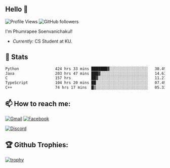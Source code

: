 
<h2>Hello 👋</h2> 

![Profile Views](https://komarev.com/ghpvc/?username=Homiez09&label=Profile%20views&color=0e75b6&style=flat)
![GitHub followers](https://img.shields.io/github/followers/HomieZ09.svg?style=social&label=Follow)


I'm Phumrapee Soenvanichakul!

- <i>Currently:</i> CS Student at KU.

<h2>👀 Stats</h2>

<!--START_SECTION:waka-->

```txt
Python                424 hrs 33 mins ███████▓░░░░░░░░░░░░░░░░░   30.49 %
Java                  203 hrs 47 mins ███▓░░░░░░░░░░░░░░░░░░░░░   14.63 %
C                     157 hrs         ██▓░░░░░░░░░░░░░░░░░░░░░░   11.27 %
TypeScript            104 hrs 20 mins ██░░░░░░░░░░░░░░░░░░░░░░░   07.49 %
C++                   74 hrs 17 mins  █▒░░░░░░░░░░░░░░░░░░░░░░░   05.33 %
```

<!--END_SECTION:waka-->

<h2>📫 How to reach me:</h2>

<a href="mailto:phumrapeesoen1@gmail.com">![Gmail](https://img.shields.io/badge/Gmail-D14836?style=for-the-badge&logo=gmail&logoColor=white)</a> 
<a href="https://web.facebook.com/phumrapee.soenvanichakul.3/">![Facebook](https://img.shields.io/badge/Facebook-4267B2?style=for-the-badge&logo=facebook&logoColor=white)</a>

<a href="https://discord.gg/EWnAEUtFVm">![Discord](https://discord.c99.nl/widget/theme-1/297740667784921089.png)</a> 

<h2>🏆 Github Trophies:</h2>

[![trophy](https://github-profile-trophy.vercel.app/?username=Homiez09&theme=discord&row=1)](https://github.com/ryo-ma/github-profile-trophy)

